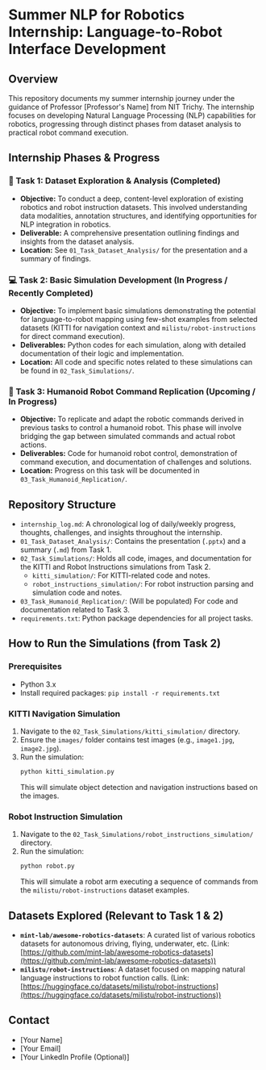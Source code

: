 # Summer NLP for Robotics Internship: Language-to-Robot Interface Development

## Overview
This repository documents my summer internship journey under the guidance of Professor [Professor's Name] from NIT Trichy. The internship focuses on developing Natural Language Processing (NLP) capabilities for robotics, progressing through distinct phases from dataset analysis to practical robot command execution.

## Internship Phases & Progress

### 🎯 Task 1: Dataset Exploration & Analysis (Completed)
* **Objective:** To conduct a deep, content-level exploration of existing robotics and robot instruction datasets. This involved understanding data modalities, annotation structures, and identifying opportunities for NLP integration in robotics.
* **Deliverable:** A comprehensive presentation outlining findings and insights from the dataset analysis.
* **Location:** See `01_Task_Dataset_Analysis/` for the presentation and a summary of findings.

### 💻 Task 2: Basic Simulation Development (In Progress / Recently Completed)
* **Objective:** To implement basic simulations demonstrating the potential for language-to-robot mapping using few-shot examples from selected datasets (KITTI for navigation context and `milistu/robot-instructions` for direct command execution).
* **Deliverables:** Python codes for each simulation, along with detailed documentation of their logic and implementation.
* **Location:** All code and specific notes related to these simulations can be found in `02_Task_Simulations/`.

### 🤖 Task 3: Humanoid Robot Command Replication (Upcoming / In Progress)
* **Objective:** To replicate and adapt the robotic commands derived in previous tasks to control a humanoid robot. This phase will involve bridging the gap between simulated commands and actual robot actions.
* **Deliverables:** Code for humanoid robot control, demonstration of command execution, and documentation of challenges and solutions.
* **Location:** Progress on this task will be documented in `03_Task_Humanoid_Replication/`.

## Repository Structure
* `internship_log.md`: A chronological log of daily/weekly progress, thoughts, challenges, and insights throughout the internship.
* `01_Task_Dataset_Analysis/`: Contains the presentation (`.pptx`) and a summary (`.md`) from Task 1.
* `02_Task_Simulations/`: Holds all code, images, and documentation for the KITTI and Robot Instructions simulations from Task 2.
    * `kitti_simulation/`: For KITTI-related code and notes.
    * `robot_instructions_simulation/`: For robot instruction parsing and simulation code and notes.
* `03_Task_Humanoid_Replication/`: (Will be populated) For code and documentation related to Task 3.
* `requirements.txt`: Python package dependencies for all project tasks.

## How to Run the Simulations (from Task 2)
### Prerequisites
* Python 3.x
* Install required packages: `pip install -r requirements.txt`

### KITTI Navigation Simulation
1.  Navigate to the `02_Task_Simulations/kitti_simulation/` directory.
2.  Ensure the `images/` folder contains test images (e.g., `image1.jpg`, `image2.jpg`).
3.  Run the simulation:
    ```bash
    python kitti_simulation.py
    ```
    This will simulate object detection and navigation instructions based on the images.

### Robot Instruction Simulation
1.  Navigate to the `02_Task_Simulations/robot_instructions_simulation/` directory.
2.  Run the simulation:
    ```bash
    python robot.py
    ```
    This will simulate a robot arm executing a sequence of commands from the `milistu/robot-instructions` dataset examples.

## Datasets Explored (Relevant to Task 1 & 2)
* **`mint-lab/awesome-robotics-datasets`**: A curated list of various robotics datasets for autonomous driving, flying, underwater, etc. (Link: [https://github.com/mint-lab/awesome-robotics-datasets](https://github.com/mint-lab/awesome-robotics-datasets))
* **`milistu/robot-instructions`**: A dataset focused on mapping natural language instructions to robot function calls. (Link: [https://huggingface.co/datasets/milistu/robot-instructions](https://huggingface.co/datasets/milistu/robot-instructions))

## Contact
* [Your Name]
* [Your Email]
* [Your LinkedIn Profile (Optional)]
